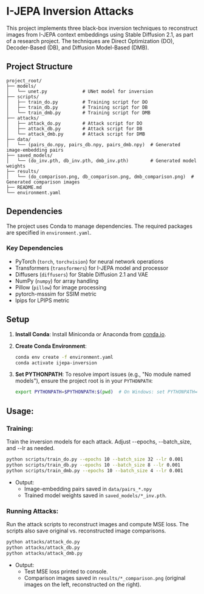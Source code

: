 # I-JEPA Inversion Attacks

This project implements three black-box inversion techniques to reconstruct images from I-JEPA context embeddings using Stable Diffusion 2.1, as part of a research project. The techniques are Direct Optimization (DO), Decoder-Based (DB), and Diffusion Model-Based (DMB).

## Project Structure
```text
project_root/
├── models/
│   └── unet.py             # UNet model for inversion
├── scripts/
│   ├── train_do.py         # Training script for DO
│   ├── train_db.py         # Training script for DB
│   └── train_dmb.py        # Training script for DMB
├── attacks/
│   ├── attack_do.py        # Attack script for DO
│   ├── attack_db.py        # Attack script for DB
│   └── attack_dmb.py       # Attack script for DMB
├── data/
│   └── (pairs_do.npy, pairs_db.npy, pairs_dmb.npy)  # Generated image-embedding pairs
├── saved_models/
│   └── (do_inv.pth, db_inv.pth, dmb_inv.pth)        # Generated model weights
├── results/
│   └── (do_comparison.png, db_comparison.png, dmb_comparison.png)  # Generated comparison images
├── README.md
└── environment.yaml
```
## Dependencies

The project uses Conda to manage dependencies. The required packages are specified in `environment.yaml`.

### Key Dependencies
- PyTorch (`torch`, `torchvision`) for neural network operations
- Transformers (`transformers`) for I-JEPA model and processor
- Diffusers (`diffusers`) for Stable Diffusion 2.1 and VAE
- NumPy (`numpy`) for array handling
- Pillow (`pillow`) for image processing
- pytorch-msssim for SSIM metric
- lpips for LPIPS metric

## Setup

1. **Install Conda**:
Install Miniconda or Anaconda from [conda.io](https://docs.conda.io/projects/conda/en/latest/user-guide/install/index.html).

2. **Create Conda Environment**:
   ```bash
   conda env create -f environment.yaml
   conda activate ijepa-inversion
   ```
3. **Set PYTHONPATH**:
  To resolve import issues (e.g., "No module named models"), ensure the project root is in your `PYTHONPATH`:
    ```bash
    export PYTHONPATH=$PYTHONPATH:$(pwd)  # On Windows: set PYTHONPATH=%PYTHONPATH%;%CD%
    ```

## Usage:
### Training:
Train the inversion models for each attack. Adjust --epochs, --batch_size, and --lr as needed.
```bash
python scripts/train_do.py --epochs 10 --batch_size 32 --lr 0.001
python scripts/train_db.py --epochs 10 --batch_size 8 --lr 0.001
python scripts/train_dmb.py --epochs 10 --batch_size 4 --lr 0.001
```
* Output:
  * Image-embedding pairs saved in `data/pairs_*.npy`
  * Trained model weights saved in `saved_models/*_inv.pth`.

### Running Attacks:
Run the attack scripts to reconstruct images and compute MSE loss. The scripts also save original vs. reconstructed image comparisons.
```bash
python attacks/attack_do.py
python attacks/attack_db.py
python attacks/attack_dmb.py
``` 
* Output:
  * Test MSE loss printed to console.
  * Comparison images saved in `results/*_comparison.png` (original images on the left, reconstructed on the right).